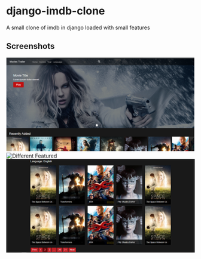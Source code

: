 # django-imdb-clone
A small clone of imdb in django loaded with small features

## Screenshots 
![Index Page]( screenshot/home.png)
![Different Featured]( screenshot/type.png)
![Categpry and Year Wise]( screenshot/category.png)
